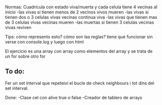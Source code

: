 Normas:
Cuadricula con estado viva/muerta y cada celula tiene 4 vecinas al inicio
-las vivas si tienen menos de 2 vecinos vivos mueren
-las vivas si tienen dos o 3 celulas vivas vecinas continua viva
-las vivas que tienen mas de 3 celulas vivas vecinas mueren
-las muertas si tienen 3 celulas vecinas vivas reviven

Tips:
cómo represento esto?
cómo son las reglas?
tiene que funcionar sin verse con console.log y luego con html

El ejercicio es una array con array como elementos del array y se trata de un for sobre otro for

## To do:

Fer un set interval que repeteixi el bucle de check neighbours i tot dins del set interval.

Done:
-Clase cel con alive true o false
-Creador de tablero de arrays
